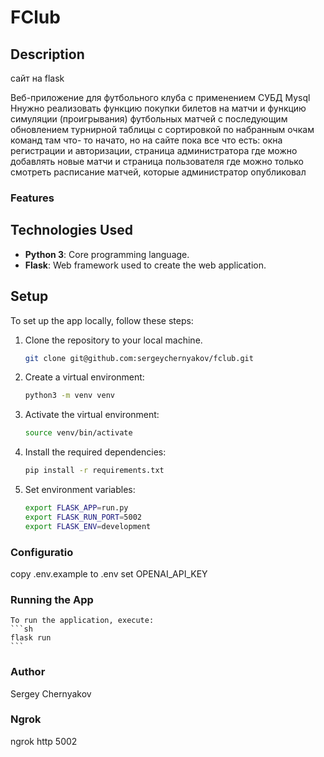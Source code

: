# FClub


## Description
сайт на flask

Веб-приложение для футбольного клуба с применением СУБД Mysql
Ннужно реализовать функцию покупки билетов на матчи и функцию симуляции (проигрывания) футбольных матчей с последующим обновлением турнирной таблицы с сортировкой по набранным очкам команд
там что- то начато, но на сайте пока все что есть: окна регистрации и авторизации, страница администратора где можно добавлять новые матчи и страница пользователя где можно только смотреть расписание матчей, которые администратор опубликовал

### Features

## Technologies Used
- **Python 3**: Core programming language.
- **Flask**: Web framework used to create the web application.

## Setup
To set up the app locally, follow these steps:

1. Clone the repository to your local machine.
    ```sh
    git clone git@github.com:sergeychernyakov/fclub.git
    ```
2. Create a virtual environment:
    ```sh
    python3 -m venv venv
    ```
3. Activate the virtual environment:
    ```sh
    source venv/bin/activate
    ```
4. Install the required dependencies:
    ```sh
    pip install -r requirements.txt
    ```
5. Set environment variables:
    ```sh
    export FLASK_APP=run.py
    export FLASK_RUN_PORT=5002
    export FLASK_ENV=development
    ```
### Configuratio
copy .env.example to .env
set OPENAI_API_KEY

### Running the App
    To run the application, execute:
    ```sh
    flask run
    ```

### Author
Sergey Chernyakov

### Ngrok
ngrok http 5002
